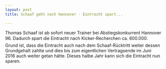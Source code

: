 ```yaml
---
layout: post
title: Schaaf geht nach Hannover - Eintracht spart...

---
```


Thomas Schaaf ist ab sofort neuer Trainer bei Abstiegskonkurrent Hannover 96. Dadurch spart die Eintracht nach Kicker-Recherchen ca. 600.000. Grund ist, dass die Eintracht auch nach dem Schaaf-Rücktritt weiter dessen Grundgehalt zahlte und dies bis zum eigentlichen Vertragsende im Juni 2016 auch weiter getan hätte. Dieses halbe Jahr kann sich die Eintracht nun sparen.


